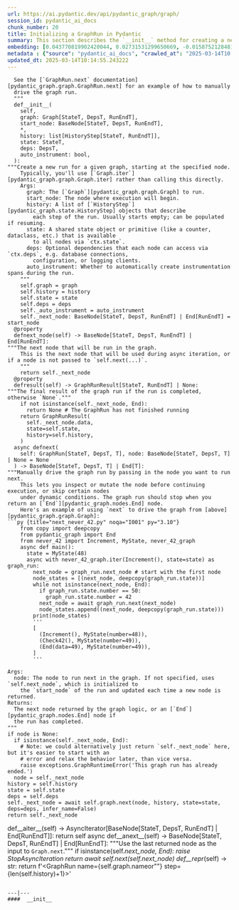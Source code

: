```yaml
---
url: https://ai.pydantic.dev/api/pydantic_graph/graph/
session_id: pydantic_ai_docs
chunk_number: 20
title: Initializing a GraphRun in Pydantic
summary: This section describes the `__init__` method for creating a new run within a specified graph, detailing the parameters such as the graph instance, starting node, history of steps, shared state, and dependencies. It notes that users typically should utilize the `Graph.iter` method instead of invoking this constructor directly.
embedding: [0.043770819902420044, 0.02731531299650669, -0.015875212848186493, -0.08936542272567749, -0.002111341105774045, -0.024310214444994926, 0.009751027449965477, 0.000639231177046895, -0.014165414497256279, 0.04026832431554794, 0.0004782899923156947, 0.025014856830239296, -0.025408629328012466, -0.08227753639221191, 0.009056746028363705, -0.04026832431554794, -0.013761280104517937, -0.005310735199600458, 0.029035473242402077, 0.00771481404080987, -0.00155695213470608, 0.0004850903060287237, 0.0045983195304870605, -0.01824820414185524, -0.02335687167942524, 0.015512527897953987, 0.02109786681830883, 0.035294368863105774, -0.03243434429168701, -0.012186193838715553, -0.00818630401045084, -0.0104815773665905, -0.05583266541361809, -0.04082789644598961, 0.010818355716764927, 0.006968720816075802, 0.007497203536331654, 0.0034506823867559433, -0.0030802262481302023, 0.06300345063209534, 0.032703764736652374, -0.03784352168440819, 0.0002958144177682698, -0.005367728415876627, -0.001420945511199534, -0.0472525879740715, 0.007688908372074366, 0.04567750170826912, 0.049656666815280914, 0.01869378797709942, -0.03676582872867584, -0.01038831565529108, 0.007367673330008984, 0.020362135022878647, -0.08563495427370071, -0.00045950812636874616, 0.011709523387253284, -0.020590107887983322, -0.006569767836481333, 0.0003351591876707971, 0.029802290722727776, -0.004448064602911472, 0.0007655230583623052, 0.03378145769238472, -0.017574647441506386, 0.04924217239022255, 0.014984045177698135, 0.049200721085071564, -0.025802399963140488, -0.0032693403773009777, 0.009947913698852062, 0.03253796696662903, -0.05869268998503685, -0.04057919606566429, -0.018393278121948242, -0.008979028090834618, 0.014579910784959793, 0.028952572494745255, -0.004494695458561182, -0.0023574482183903456, 0.018414001911878586, -0.019450243562459946, 0.010828718543052673, 0.02142946422100067, -0.007999780587852001, -0.05467207357287407, -0.042361531406641006, -0.05442337691783905, -0.004717486910521984, -0.07311716675758362, 0.018973572179675102, -0.025201380252838135, 0.01449701189994812, 0.07170787453651428, 0.04006107524037361, 0.06316924840211868, 0.02576095052063465, 0.023398321121931076, -0.009434973821043968, 0.009357255883514881, -0.013927078805863857, -0.026424145326018333, -0.02290092594921589, -0.006315888836979866, 0.002498636022210121, 0.0055387080647051334, -0.03195767104625702, 0.0768476352095604, 0.014683534391224384, -0.020071987062692642, -0.05533526837825775, -0.044931408017873764, 0.03668292984366417, 0.009134463965892792, -0.06213301047682762, -0.06507593393325806, -0.030527658760547638, -0.035501617938280106, 0.016849279403686523, -0.031481001526117325, -0.00934689398854971, -0.005466171074658632, -0.010491940192878246, -0.015761224552989006, 0.019636766985058784, -0.012331267818808556, -0.023667743429541588, 0.01426903810352087, -0.030258236452937126, -0.0018976163119077682, 0.0011197879211977124, -0.01019143033772707, -0.018994297832250595, -0.03823729231953621, -0.014984045177698135, 0.032703764736652374, -0.06793595850467682, 0.00023153510119300336, -0.025574427098035812, 0.0037304675206542015, 0.015232742764055729, -0.051729150116443634, -0.02244498021900654, -0.006155271548777819, 0.03015461191534996, 0.08571785688400269, -0.03003026358783245, 0.042941827327013016, -0.04671374335885048, 0.02097351849079132, 0.06573912501335144, 0.023895718157291412, -0.03143955022096634, 0.011118865571916103, 0.002878159284591675, 0.0014157642144709826, 0.00588584877550602, 0.013222435489296913, 0.001825079438276589, -0.021574538201093674, 0.0019559047650545835, 0.041781235486269, -0.010849443264305592, -0.02283875085413456, -0.030506934970617294, -0.0009559323079884052, -0.04033049941062927, -0.025843849405646324, -0.026175446808338165, 0.0044739702716469765, 0.023978617042303085, -0.013450408354401588, -0.040206149220466614, 0.05317988619208336, 0.04435111582279205, 0.01605137251317501, -0.056910354644060135, 0.020299961790442467, 0.0065490431152284145, 0.0053418222814798355, -0.016652392223477364, -0.04820593073964119, -0.05836109444499016, 0.015346729196608067, -0.050236962735652924, 0.003683836665004492, 0.0068081035278737545, -0.015367453917860985, -0.004481742158532143, -0.04064137116074562, -0.01980256475508213, 0.013771642930805683, -0.009134463965892792, -0.014610998332500458, 0.012714676558971405, 0.014351937919855118, 0.08530335873365402, 0.007699270732700825, 0.04033049941062927, 0.03668292984366417, -0.0040024807676672935, -0.00043845947948284447, -0.0077614448964595795, -0.010849443264305592, 0.03177114948630333, -0.0006735566421411932, -0.02911837212741375, -0.016776742413640022, 0.004704534076154232, -0.029035473242402077, -0.001492187031544745, -0.04808158054947853, 0.010984154418110847, 0.019968364387750626, 0.01239344198256731, 0.0003273873880971223, -0.02627907134592533, 0.006103459279984236, 0.02323252335190773, 0.04845462739467621, 0.011274302378296852, 0.02524282969534397, -0.02122221514582634, 0.02259005419909954, 0.06200866028666496, 0.013875266537070274, 0.009849471040070057, -0.006885821465402842, 0.0010310597717761993, 0.06868205219507217, -0.005059446673840284, -0.0009954390116035938, -0.002885931171476841, -0.04418531432747841, 0.01452809851616621, -0.03230999410152435, -0.008170760236680508, -0.012828663922846317, 0.04064137116074562, -0.04729403927922249, -0.03662075474858284, -0.013947803527116776, -0.0004504410026129335, -0.0019261129200458527, 0.0359782874584198, -0.007828800939023495, 0.007885794155299664, 0.00387554126791656, 0.024372387677431107, 0.05338713526725769, 0.025056306272745132, 0.00012734430492855608, -0.008082679472863674, 0.020217061042785645, 0.020020175725221634, -0.031999122351408005, 0.016673117876052856, -0.010745818726718426, 0.022175557911396027, 0.0009850765345618129, 0.04418531432747841, 0.009134463965892792, -0.018289653584361076, 0.01597883552312851, -0.03092143125832081, 0.0013237978564575315, 0.02140873856842518, 0.014942594803869724, 0.008678518235683441, -0.03469334915280342, 0.0030543203465640545, -0.012631777673959732, -0.00459572859108448, -0.04476561024785042, -0.012310543097555637, 0.009828745387494564, 0.006388425827026367, 0.05094160884618759, 0.009833927266299725, -0.049159273505210876, 0.008611162193119526, 0.024952683597803116, 0.03858961537480354, 0.04737693816423416, 0.017626458778977394, 0.01504621934145689, -0.015999561175704002, 0.0021424281876534224, 0.03054838441312313, -0.003157944418489933, -0.0015491802478209138, -0.02381281740963459, 0.01539854146540165, -0.02051757089793682, 0.039190635085105896, -0.041180215775966644, 0.00983910821378231, 0.0011463415576145053, 0.028247930109500885, -0.005036131013184786, -0.008662974461913109, -0.02478688396513462, 0.01966785453259945, 0.0008387075504288077, 0.031232303008437157, 0.005486896261572838, 0.005694144405424595, -0.023149624466896057, 0.030693458393216133, 0.01397889107465744, -0.007808075752109289, 0.0367451049387455, -0.030652008950710297, -0.008559350855648518, 0.020662644878029823, 0.052516695111989975, 0.06540752947330475, -0.0512317530810833, -0.017243050038814545, 0.00018619955517351627, -0.02433093823492527, -0.040599923580884933, 0.05454772710800171, 0.05711760371923447, 0.002818575594574213, 0.012569603510200977, 0.010828718543052673, -0.0115126371383667, 0.011605898849666119, 0.0070205326192080975, -0.017958056181669235, -0.03307681158185005, 0.008450545370578766, 0.0037434205878525972, -0.0003643034724518657, -0.018040955066680908, 0.010859805159270763, 0.013968528248369694, 0.08244333416223526, 0.05740775167942047, -0.033097539097070694, -0.012517791241407394, 0.03910773620009422, -0.027398211881518364, -0.022154832258820534, 0.02466253563761711, 0.019325895234942436, -0.00963704101741314, -0.023253247141838074, 0.014465924352407455, 0.01909792236983776, -0.005245970096439123, -0.00044849805999547243, 0.02381281740963459, 0.01265250239521265, 0.011336476542055607, -0.011263939552009106, 0.029284169897437096, 0.0034817697014659643, 0.007709633093327284, -0.055625416338443756, -0.01869378797709942, -0.010595563799142838, -0.03533581644296646, -0.03504566848278046, -0.0353565439581871, -0.001260975725017488, 0.05143900215625763, 0.005844399333000183, 0.05948023125529289, 0.06640232354402542, 0.036662206053733826, 0.0051993392407894135, 0.009486786089837551, -0.031874772161245346, -0.0051993392407894135, 0.015388178639113903, -0.008238116279244423, 0.03641350939869881, 0.06772871315479279, 0.003670883597806096, 0.019709303975105286, 0.046174898743629456, -0.03301463648676872, -0.011087778955698013, -0.013605844229459763, 0.007719995453953743, 0.004973956849426031, 0.0304862093180418, 0.04122166708111763, 0.017066888511180878, -0.05939733237028122, -0.004204547964036465, 0.010181067511439323, -0.0167663786560297, 0.030050989240407944, 0.020662644878029823, 0.001906683435663581, 0.0496981181204319, 0.041698336601257324, 0.02775053307414055, 0.012206918559968472, -0.012714676558971405, 0.010113712400197983, -0.017978781834244728, -0.05376018211245537, 0.056330058723688126, 0.025988923385739326, -0.042071383446455, 0.03927353397011757, -0.012942650355398655, 0.03334623575210571, -0.0021346565335989, -0.02878677472472191, -0.016973627731204033, -0.02018597535789013, 0.020082350820302963, -0.031232303008437157, -0.03589538857340813, 0.02232063002884388, -0.0375119224190712, -0.046174898743629456, -0.01426903810352087, -0.02091134339570999, -0.006865096744149923, 0.016838915646076202, -0.011833871714770794, -0.04820593073964119, 0.009471242316067219, -0.010269148275256157, 0.05831964313983917, 0.036206260323524475, 0.005942841991782188, -0.005383271723985672, -0.0007564559346064925, 0.025450078770518303, -0.0030724545940756798, -0.046879541128873825, 0.005492077209055424, 0.004717486910521984, 0.04961521923542023, -0.02466253563761711, 0.04285892844200134, 0.020362135022878647, -0.0074350289069116116, -0.003015461377799511, -0.04866187646985054, -0.047003891319036484, -0.05400887876749039, -0.024538187310099602, -0.0068910024128854275, 0.006129365414381027, -0.01087016798555851, -0.033677831292152405, -0.0251599308103323, -0.016973627731204033, 0.12119874358177185, -0.010642195120453835, 0.032061297446489334, -0.021512363106012344, -0.005336640868335962, -0.014901145361363888, -0.01346077024936676, 0.05997762829065323, -0.022154832258820534, 0.034776248037815094, 0.010890892706811428, 0.02102532982826233, 0.018932122737169266, 0.016590218991041183, 0.03651713207364082, -0.01495295763015747, -0.0030776357743889093, -0.010828718543052673, -0.04314907640218735, 0.030382586643099785, -0.02142946422100067, 0.039688028395175934, 0.010289872996509075, -0.006196720991283655, -0.041573990136384964, -0.00877177994698286, 0.04302472621202469, 0.018942484632134438, -0.006170815322548151, -0.0144037501886487, 0.01896321028470993, -0.008823592215776443, -0.04217500984668732, 0.00950751081109047, 0.007875431329011917, 0.03732540085911751, -0.015481440350413322, -0.006450599990785122, 0.01566796377301216, 0.012942650355398655, -0.019947638735175133, -0.0304862093180418, -0.010020450688898563, 0.0007175969076342881, -0.05421612784266472, 0.0020621195435523987, -0.040869344025850296, 0.01637260802090168, -0.047003891319036484, -0.07232961803674698, 0.03790569677948952, 0.02679719217121601, 0.00022732536308467388, 0.038278743624687195, -0.037760622799396515, 0.009989363141357899, 0.0208906177431345, -0.010533389635384083, 1.4400106920220423e-05, 0.03622698411345482, -0.015284555032849312, 0.05131465569138527, 0.0043936618603765965, -0.014932232908904552, -0.04534590616822243, -0.0210356917232275, -0.009150007739663124, -0.00193777063395828, 0.0016761197475716472, -0.0011469892924651504, 0.04147036373615265, -0.02762618474662304, 0.021906133741140366, -0.00473821209743619, 0.020590107887983322, 0.022486429661512375, -0.013305334374308586, 0.021046053618192673, -0.023647019639611244, -0.017097976058721542, -0.010849443264305592, -0.0022447570227086544, -0.03709742799401283, -0.006450599990785122, -0.007652639877051115, 0.05889993906021118, -0.002165743615478277, -0.008300290443003178, -0.027916332706809044, -0.01061110757291317, 0.025139207020401955, -0.05048565939068794, 0.023501945659518242, 0.010595563799142838, -0.002678683027625084, -0.00422268221154809, -0.011201765388250351, -0.029263446107506752, 0.004494695458561182, -0.003165716305375099, -0.019191183149814606, -0.015626514330506325, 0.03061055950820446, 0.027812708169221878, -0.004137192387133837, 0.006336613558232784, -0.00264370976947248, 0.028227204456925392, -0.008833954110741615, 0.053221337497234344, 0.028185755014419556, -0.027087340131402016, -0.026486320421099663, 0.0012156402226537466, 0.010295053943991661, -0.01908755861222744, 0.040226876735687256, -0.0029377432074397802, 0.005932479631155729, -0.020341411232948303, 0.0014351938152685761, 0.004979137796908617, -0.022217007353901863, 0.008108586072921753, -0.03747047483921051, -0.04290037602186203, 0.005942841991782188, -0.0032771120313555002, -0.027232414111495018, 0.025450078770518303, -0.037429023534059525, 0.016009923070669174, 0.019958000630140305, -0.02018597535789013, -0.046174898743629456, 0.0032848839182406664, 0.029677942395210266, 0.007129338104277849, -0.02271440252661705, 0.0038625882007181644, -0.017502110451459885, -0.025139207020401955, -0.028911123052239418, 0.004585366230458021, 0.012921924702823162, 0.034133777022361755, 0.016662755981087685, 0.0358332134783268, 0.021512363106012344, -0.022051207721233368, 0.0367451049387455, 4.5821281673852354e-05, -0.027356762439012527, -0.003134628990665078, -0.005466171074658632, -0.001628193655051291, -0.027584735304117203, -0.023004550486803055, 0.008999752812087536, 0.0401025265455246, -0.02114967815577984, 0.04828882962465286, 0.03411305323243141, -0.05595701187849045, 0.03738757595419884, 0.013408957980573177, 0.0031605351250618696, 0.003528400557115674, 0.0012221167562529445, -0.02768835984170437, -0.0324757918715477, 0.016009923070669174, -0.012932287529110909, -0.006269257981330156, -0.017180874943733215, -0.002950696274638176, 0.024020066484808922, 0.0029455150943249464, -0.059107184410095215, -0.04588475078344345, 0.021108228713274002, -0.025906024500727654, -0.002448119455948472, 0.02155381254851818, 0.02464180998504162, 0.023253247141838074, -0.07179077714681625, 0.012248368933796883, -0.02717023901641369, 0.007782169617712498, 0.006828828249126673, 0.019242994487285614, 0.02057974599301815, -0.01838291436433792, -0.07063018530607224, 0.025346454232931137, 0.019564229995012283, -0.008326196111738682, 0.0004183822893537581, -0.04113876819610596, -0.00869924295693636, -0.00912410207092762, -0.010652557015419006, 0.0025349045172333717, -0.027874883264303207, 0.011460825800895691, -0.04229935631155968, 0.008808048442006111, -0.036600030958652496, 0.017512472346425056, 0.008207028731703758, 0.008880585432052612, 0.001699435175396502, 0.018082404509186745, -0.04198848456144333, 0.01329497154802084, 0.019201545044779778, 0.006414331961423159, -0.009056746028363705, -0.004587957169860601, -0.022217007353901863, -0.016735291108489037, 0.02524282969534397, 0.033947255462408066, 0.0014572138898074627, -0.013408957980573177, -0.012704314664006233, 0.0826091319322586, 0.08041229844093323, -0.0251599308103323, -0.03599901124835014, -0.026175446808338165, 0.004271903540939093, -0.0009358551469631493, -0.020735181868076324, -0.002249938203021884, -0.01326388493180275, 0.009481605142354965, 0.01987510174512863, 0.0037822795566171408, 0.008911672979593277, 0.0396258570253849, 0.01070436928421259, -0.06126256659626961, 0.00720187509432435, -0.003116494743153453, -0.009528235532343388, 0.03376073017716408, -0.019958000630140305, -0.013180985115468502, -0.016787104308605194, 0.011782060377299786, 0.008953122422099113, -0.020486485213041306, 0.01025878544896841, -0.020683370530605316, -0.02368846908211708, 0.002733085537329316, -0.047791436314582825, -0.015813037753105164, 0.033097539097070694, 0.018818136304616928, -0.027854157611727715, -0.018134217709302902, 0.015947747975587845, -0.018414001911878586, -0.013243160210549831, -0.004100923892110586, -0.017263775691390038, -0.0049402788281440735, -0.01850726455450058, -0.011564449407160282, -0.005668238271027803, -0.023709194734692574, -0.01564723812043667, -0.003569850232452154, 0.015564339235424995, 0.011502275243401527, -0.029677942395210266, 0.001550475601106882, -0.0358332134783268, -0.018486538901925087, 0.031729698181152344, -0.013657656498253345, -0.01688036508858204, -0.0020789585541933775, -0.011015241965651512, -0.005787406116724014, -0.003867769381031394, -0.0436050221323967, 0.006129365414381027, 0.013087723404169083, -0.006880640052258968, 0.015180930495262146, -0.04089006781578064, 0.002624280285090208, -0.01702543906867504, -0.030361860990524292, 0.02588530071079731, 0.02768835984170437, -0.0016307842452079058, -0.018994297832250595, -0.03274521604180336, 0.0014287172816693783, -0.06789451092481613, -0.031936947256326675, -0.0036734743043780327, 0.021885409951210022, -0.003264159196987748, -0.009263994172215462, -0.017812982201576233, 0.014735346660017967, -0.02478688396513462, 0.016600580886006355, -0.020175611600279808, -0.0029636493418365717, -0.0004578889929689467, 0.03778134658932686, 0.004650131333619356, -0.008160397410392761, 0.02853807620704174, -0.0472525879740715, 0.014476286247372627, -0.0104815773665905, 0.019564229995012283, 0.017968418076634407, 0.0045387353748083115, 0.016610942780971527, 0.03803004324436188, -0.0179891437292099, -0.007300317753106356, -0.03680728003382683, -0.0035309912636876106, 0.012890838086605072, -0.06669247150421143, -0.04089006781578064, 0.014279400929808617, 0.025222105905413628, -0.010372771881520748, -0.009455699473619461, -0.01670420542359352, -0.06627797335386276, 0.003388507990166545, 0.007875431329011917, -0.012092932127416134, 0.035563789308071136, -0.020020175725221634, -0.010491940192878246, -0.04188486188650131, 0.045718953013420105, -0.014600635506212711, -0.03910773620009422, -0.0038807224482297897, -0.022859476506710052, -0.0033833268098533154, 0.02083880640566349, -0.0019908780232071877, -0.015968473628163338, -0.006429875269532204, 0.0063573382794857025, -0.035957563668489456, -0.014414112083613873, -0.007346948608756065, -0.04621634632349014, -0.0030025083106011152, 0.02549152821302414, 0.0008484222926199436, 0.022859476506710052, -0.007569740526378155, -0.010559295304119587, 0.028330828994512558, -0.007730357814580202, -0.014579910784959793, -0.007808075752109289, -0.004033567849546671, -0.01838291436433792, 0.045470256358385086, 0.034589722752571106, 0.03212347254157066, 0.01038831565529108, 0.02698371559381485, 0.006398788187652826, -0.039895277470350266, 0.007652639877051115, 0.01539854146540165, 0.0041967760771512985, 0.012165469117462635, 0.01773008331656456, -0.00200512632727623, -0.013895991258323193, 0.01449701189994812, 0.018268927931785583, -0.021533086895942688, -0.011522999964654446, 0.0017059117089956999, 0.043190523982048035, 0.0335327573120594, -0.05036131292581558, -0.02277657762169838, -0.0028911123517900705, 0.030320411548018456, 0.04161543771624565, 0.03386435657739639, -0.007792532444000244, -0.017553921788930893, -0.017823345959186554, -0.014662809669971466, 0.013854541815817356, -0.028123579919338226, -0.019046109169721603, -0.02828937955200672, 0.002634642645716667, 0.010238060727715492, -0.004095742478966713, -0.012973736971616745, 0.0030232330318540335, 0.0039040378760546446, -0.029615767300128937, -0.0017227506032213569, 0.0350663959980011, -0.045967649668455124, -0.026880091056227684, 0.014123965054750443, 0.028061406686902046, 0.028496626764535904, 0.016455506905913353, -0.024123691022396088, 0.016103185713291168, 0.0029377432074397802, 0.0048107486218214035, -0.0016787104541435838, 0.004637178499251604, -0.017315587028861046, 0.0286624263972044, -0.021118590608239174, -0.05052711069583893, -0.03709742799401283, 0.01478715892881155, -0.006155271548777819, 0.021761061623692513, -0.01902538537979126, -0.015056581236422062, 0.04180196300148964, -0.007450572680681944, 0.03278666362166405, -0.021574538201093674, 0.03237216919660568, 0.004572413396090269, -0.0054039969108998775, -0.00681328447535634, 0.017305225133895874, 0.012973736971616745, 0.005688962992280722, -0.03494204580783844, -0.019439881667494774, -0.02399934083223343, 0.03850671648979187, -0.010491940192878246, -0.03405087813735008, -0.006036103703081608, -0.018300015479326248, -0.014310488477349281, -8.969961345428601e-05, 0.004347031004726887, 0.03643423318862915, -0.0115126371383667, 0.008424639701843262, 0.01966785453259945, -0.02795778214931488, -0.0045361449010670185, 0.0005550365895032883, 0.0222584567964077, 0.0030724545940756798, -0.03253796696662903, 0.028828224167227745, -0.006305526476353407, -0.01009816862642765, 0.009056746028363705, -0.021066779270768166, -0.01733631268143654, -0.012880475260317326, -0.0074246665462851524, -0.02847590297460556, 0.037698447704315186, -0.02634124644100666, -0.03208202123641968, 0.011823509819805622, 0.0100619001314044, -0.051480453461408615, -0.011398650705814362, 0.014476286247372627, -0.013999615795910358, 0.006435056682676077, 0.025222105905413628, 0.025926750153303146, -0.030444759875535965, 0.029076922684907913, -0.008916853927075863, 0.026216896250844002, -0.02951214276254177, -0.02077663131058216, 0.0002338018675800413, 0.0011890865862369537, 0.008191484957933426, 0.008751055225729942, -0.020289598032832146, -0.010662919841706753, 0.004891057498753071, 0.01239344198256731, -0.01792696863412857, -0.032185643911361694, -0.0251599308103323, 0.05040276050567627, 0.009911645203828812, 0.029284169897437096, 0.063417948782444, 0.012559240683913231, 0.04808158054947853, 0.002821166068315506, -0.0438951700925827, 0.052392344921827316, -0.0027175419963896275, 0.012175831943750381, 0.027667634189128876, 0.021004604175686836, 0.027460386976599693, -0.04252732917666435, 0.007067163474857807, 0.02549152821302414, 0.013284609653055668, -0.004914372693747282, 0.0032071659807115793, 0.02414441481232643, -0.015740500763058662, 0.03067273274064064, 0.008839135989546776, 0.006087915971875191, 0.016154997050762177, 0.004694171715527773, -0.0005783520173281431, -0.04277602955698967, -0.018538352102041245, 0.03985382989048958, -0.013833817094564438, -0.014289762824773788, 0.04372936859726906, 0.016942540183663368, -0.011284664273262024, 0.009061927907168865, -0.030755633488297462, -0.003616481088101864, -0.002341904677450657, -0.01019143033772707, -0.016538405790925026, 0.0016385560156777501, -0.017367398366332054, 0.007113794330507517, 0.00528741953894496, 0.014217226766049862, 0.011098140850663185, 0.009108558297157288, -0.02091134339570999, -0.029947364702820778, 0.017781894654035568, 0.010766543447971344, -0.054257579147815704, 0.0011541134444996715, -0.009098195470869541, 0.026382695883512497, 0.027791982516646385, 0.003551715984940529, -0.007243324536830187, 0.015066944062709808, -0.019108284264802933, -0.03255869075655937, 0.02472471073269844, -0.006025741342455149, 0.0006418217672035098, -0.0032589780166745186, -0.009222544729709625, 0.017243050038814545, -0.007968693040311337, -0.0006903955363668501, -0.022175557911396027, -0.017232688143849373, -0.015326004475355148, 0.03738757595419884, 0.002073777373880148, 0.048827674239873886, -8.753402653383091e-06, 0.0014416702324524522, -0.029470693320035934, -0.01096342969685793, -0.007450572680681944, -0.030755633488297462, -0.015201655216515064, 0.012569603510200977, 0.038859035819768906, 0.020745543763041496, 0.0012862341245636344, -0.0043936618603765965, 0.003569850232452154, 0.024165140464901924, -0.020590107887983322, 0.00954377930611372, -0.00864224974066019, 0.011108503676950932, -0.02938779443502426, 0.019709303975105286, 0.02180251106619835, 0.04783288389444351, 0.01623789593577385, -0.011025603860616684, -0.00264500523917377, 0.03189549595117569, -0.02969866618514061, -0.023211797699332237, -0.003888494335114956, -0.024496737867593765, -0.005217473488301039, -0.009258813224732876, 0.011098140850663185, -0.018714511767029762, -0.030258236452937126, 0.02466253563761711, -0.032579418271780014, -0.01727413758635521, -0.01488042064011097, -0.0200512632727623, -0.03137737885117531, 0.036475684493780136, 0.029491418972611427, 0.003214937634766102, -0.014393387362360954, 0.005999835208058357, 0.03454827517271042, 0.012807938270270824, 0.04430966451764107, -6.974387360969558e-05, -0.025222105905413628, -0.043978068977594376, 0.01832074113190174, -0.024994133040308952, -0.03668292984366417, 0.018973572179675102, 0.012662865221500397, -0.007352130021899939, 0.007580102887004614, -0.04290037602186203, -0.010745818726718426, 0.02814430557191372, -0.0201238002628088, 0.01716015115380287, -0.0385688878595829, -0.003290065098553896, 0.023211797699332237, 0.03204056993126869, 0.014279400929808617, 0.02665211819112301, -0.03757409751415253, 0.027978505939245224, -0.019263720139861107, 0.002974011702463031, -0.00035912226303480566, -0.006792559754103422, -0.020559020340442657, 0.0014261266915127635, -0.02219628170132637, -0.0002457834198139608, 0.015284555032849312, -0.004502466879785061, -0.0266728438436985, 0.04186413437128067, -0.02122221514582634, 0.03210274502635002, -0.009984182193875313, 0.014849333092570305, -0.023792093619704247, -0.004631997086107731, -0.019895827397704124, 0.004015434067696333, 0.003124266630038619, 0.01397889107465744, -0.04064137116074562, 0.011823509819805622, 0.025574427098035812, -0.0022369851358234882, -0.011854597367346287, 0.0035232193768024445, 0.034195952117443085, 0.03566741570830345, 0.07083743065595627, 0.02387499250471592, -0.024496737867593765, 0.041387464851140976, 0.008367645554244518, -0.005173433106392622, 0.001492187031544745, 0.006331432610750198, 0.012859750539064407, -0.042216457426548004, -0.043522123247385025, -0.003699380438774824, 0.0026631392538547516, 0.04335632175207138, 0.01728449948132038, -0.012859750539064407, 0.001200096565298736, -0.044558361172676086, -0.009745846502482891, 0.0074194855988025665, 0.04368792101740837, 0.061055317521095276, -0.012693951837718487, 0.014548823237419128, 0.016973627731204033, -0.0004688990593422204, -0.02082844451069832, 0.007637096103280783, 0.01265250239521265, 0.010248423554003239, -0.021128954365849495, -0.019491693004965782, 0.011118865571916103, 0.0072277807630598545, -0.02207193337380886, 0.015699051320552826, -0.0012629186967387795, -0.021388014778494835, -0.017377762123942375, 0.02348122000694275, 0.005797768477350473, 0.02025851048529148, 0.011149953119456768, -0.025988923385739326, 0.0029895552434027195, -0.00425635976716876, 0.0243931133300066, 0.008103404194116592, 0.01993727684020996, -0.03838236629962921, 0.001981810899451375, 0.030299685895442963, 0.026900816708803177, -0.026548493653535843, 0.011201765388250351, -0.03054838441312313, 0.016393331810832024, 0.050568562000989914, 0.023792093619704247, 0.032641589641571045, -0.02232063002884388, -0.018787048757076263, -0.0010880529880523682, 0.0033159712329506874, -0.03382290527224541, -0.018600525334477425, 0.004896238911896944, 0.005225245375186205, -0.036475684493780136, 0.040662094950675964, -0.03427885100245476, -0.002454595873132348, -0.013605844229459763, -0.009222544729709625, 0.016683479771018028, 0.006761472672224045, -0.012807938270270824, -0.02646559476852417, 0.015553977340459824, 0.017502110451459885, 0.021885409951210022, -0.00805677380412817, -0.032247819006443024, 0.017450299113988876, -0.012144744396209717, -0.015947747975587845, 0.05293118953704834, 0.026548493653535843, -0.004018024541437626, 0.013191347941756248, 0.02594747394323349, 0.009181095287203789, 0.015844125300645828, -0.01281830109655857, 0.008471270091831684, 0.0019610861781984568, -0.028517352417111397, -0.005688962992280722, -0.06387389451265335, 0.009274356998503208, 0.042071383446455, 0.04401951655745506, 0.009849471040070057, -0.0015543614281341434, 0.008134491741657257, 0.01326388493180275, 0.013025549240410328, 0.009792477823793888, -0.013699105940759182, 0.04932507127523422, -0.013543670065701008, 0.011098140850663185, 0.0026605487801134586, -0.031936947256326675, 0.008564531803131104, -0.008548988029360771, -0.01232090499252081, -0.008616344071924686, -0.04082789644598961, 0.016683479771018028, 0.02155381254851818, -0.00912410207092762, 0.021533086895942688, 0.00703607639297843, -0.003976574633270502, -0.0034895415883511305, 0.029532868415117264, -0.00941943097859621, 0.023149624466896057, -0.003520628670230508, -0.022486429661512375, 0.004502466879785061, 0.01716015115380287, 0.0013030730187892914, 0.012144744396209717, 0.040226876735687256, 0.010590382851660252, 0.001632079598493874, -0.015678325667977333, -0.022797301411628723, -0.023253247141838074, 0.030631283298134804, -0.027812708169221878, 0.02433093823492527, 0.004696762189269066, -0.006186358630657196, 0.03487987071275711, 0.028247930109500885, 0.0368901789188385, 0.021657437086105347, -0.01096342969685793, -0.026175446808338165, -0.0021126363426446915, 0.01045049075037241, -0.009150007739663124, -0.06088951975107193, -0.00520711112767458, -0.020030537620186806, -0.008854678831994534, -0.017367398366332054, 0.015885574743151665, -0.023191073909401894, 0.025077031925320625, -0.02140873856842518, -0.00916037056595087, 0.012994461692869663, -0.0037304675206542015, 0.013129173777997494, -0.0028574345633387566, -0.004696762189269066, 0.01028469204902649, 0.01785443164408207, 0.011719885282218456, 0.009730302728712559, 0.02814430557191372, 0.0003202632360626012, -0.001985696842893958, 0.004712305963039398, -0.009595591574907303, 0.02006162516772747, -0.01824820414185524, -0.01655913144350052, 0.002012898214161396, 0.0034817697014659643, 0.002689045388251543, -0.008212209679186344, 0.0013315696269273758, -0.02375064417719841, -0.006559405475854874, -0.017450299113988876, 0.0053418222814798355, -0.048164479434490204, -0.00908783357590437, 0.02070409432053566, -0.007383217103779316, 0.023729918524622917, 0.019968364387750626, -0.03421667590737343, -0.014300125651061535, 0.04057919606566429, 0.01948133111000061, -0.02828937955200672, -0.009082652628421783, 0.023149624466896057, 0.008196665905416012, 0.03127375245094299, -0.016258621588349342, 0.01733631268143654, -0.008942759595811367, -0.016859641298651695, -0.009911645203828812, 0.010212155058979988, 0.0056164260022342205, -0.01792696863412857, 0.03255869075655937, -0.005062037147581577, 0.014455561526119709, -0.0029455150943249464, 0.03861033916473389, 0.000955284689553082, -0.003986936993896961, -0.0014351938152685761, 0.005116439890116453, 0.027709083631634712, -0.017450299113988876, -0.02114967815577984, 0.009683672338724136, 0.026610668748617172, -0.05388453230261803, -0.004142373334616423, 0.006595673970878124, 0.00677701598033309, -0.0012726334389299154, 0.004831473808735609, 0.014051428064703941, -0.03676582872867584, 0.0030646827071905136, -0.055169470608234406, 0.033885080367326736, -0.024227313697338104, 0.013533307239413261, 0.04505575820803642, -0.016009923070669174, 0.01773008331656456, -0.009875376708805561, -0.0016048782272264361, 0.03436174988746643, -0.0022292134817689657, 0.013305334374308586, -0.017719721421599388, 0.0008639659499749541, 0.03293173760175705, -0.010471215471625328, -0.010528208687901497, -0.0017240459565073252, 0.02673501707613468, 0.041926309466362, -0.025512253865599632, 0.006315888836979866, 0.016476232558488846, 0.03531509265303612, 0.007253686897456646, -0.008362464606761932, 0.013149898499250412, 0.012797576375305653, -0.017253411933779716, 0.03954295441508293, 0.02600964903831482, -0.027999231591820717, 0.015553977340459824, 0.020040901377797127, 0.004593138117343187, -0.012041119858622551, -0.0010563181713223457, 0.013895991258323193, 0.011398650705814362, -0.020351773127913475, -0.04393661767244339, 0.008611162193119526, -0.0341545045375824, 0.01112922839820385, -0.0038055949844419956, -0.011274302378296852, 0.02341904677450657, -0.01663166843354702, 0.0029999176040291786, 0.011968583799898624, 0.022880200296640396, -0.009061927907168865, -0.012528153136372566, 0.012310543097555637, -0.012683589942753315, 0.040226876735687256, -0.03369855880737305, -0.021388014778494835, -0.037304677069187164, 0.013087723404169083, -0.019398432224988937, 0.010118893347680569, -0.03179187327623367, -0.023916441947221756, -0.014973682351410389, -0.0013509992277249694, 0.011605898849666119, 0.021968308836221695, 0.006103459279984236, 0.02969866618514061, -0.014600635506212711, 0.004593138117343187, -0.0029558774549514055, -0.005631969776004553, 0.008533444255590439, -0.0014520327094942331, -0.023128898814320564, 0.02200975827872753, 0.00025646964786574244, -0.02018597535789013, -0.013046273961663246, -0.03485914692282677, 0.0036216622684150934, 0.016735291108489037, -0.006264076568186283, 0.018942484632134438, 0.020403584465384483, 0.004857379477471113, -0.024558911100029945, -0.0370352528989315, -0.0016100594075396657, 0.010714732110500336, -0.005119030363857746, 0.008393552154302597, 0.03403015434741974, 0.03676582872867584, 0.004945460241287947, 0.03525291755795479, 0.014465924352407455, 0.020175611600279808, -0.014600635506212711, 0.027874883264303207, 0.0295743178576231, 0.016797466203570366, 0.012383080087602139, 0.015263829380273819, 0.014227588661015034, -0.012797576375305653, 0.0010498416377231479, 0.0026735018473118544, -0.0023198844864964485, -0.024579636752605438, 0.005766680929809809, -0.011750972829759121, 0.01462136022746563, 0.0179166067391634, 0.006398788187652826, -0.001284938771277666, 0.011595536954700947, -0.0011282074265182018, 0.007315861526876688, -0.024869782850146294, 0.033885080367326736, -0.04302472621202469, 0.006673391908407211, -0.0012467274209484458, -0.006611217744648457, -0.03216492012143135, 0.007947968319058418, 0.017097976058721542, 0.023087449371814728, 0.030714182183146477, -0.04704534262418747, -0.005492077209055424, -0.028455177322030067, 0.024248039349913597, -0.0019610861781984568, -0.0011534657096490264, -0.035170018672943115, 0.0048755137249827385, -0.030237512663006783, 0.00976657122373581, 0.027066614478826523, -0.014465924352407455, -0.009901282377541065, -0.016590218991041183, -0.02969866618514061, -0.014445199631154537, 0.009870195761322975, 0.00831583421677351, -0.011916771531105042, -0.0445169135928154]
metadata : {"source": "pydantic_ai_docs", "crawled_at": "2025-03-14T10:14:55.243222", "url_path": "/api/pydantic_graph/graph/", "chunk_size": 4968}
updated_dt: 2025-03-14T10:14:55.243222
---
```

```
  See the [`GraphRun.next` documentation][pydantic_graph.graph.GraphRun.next] for an example of how to manually
  drive the graph run.
  """
  def__init__(
    self,
    graph: Graph[StateT, DepsT, RunEndT],
    start_node: BaseNode[StateT, DepsT, RunEndT],
    *,
    history: list[HistoryStep[StateT, RunEndT]],
    state: StateT,
    deps: DepsT,
    auto_instrument: bool,
  ):
"""Create a new run for a given graph, starting at the specified node.
    Typically, you'll use [`Graph.iter`][pydantic_graph.graph.Graph.iter] rather than calling this directly.
    Args:
      graph: The [`Graph`][pydantic_graph.graph.Graph] to run.
      start_node: The node where execution will begin.
      history: A list of [`HistoryStep`][pydantic_graph.state.HistoryStep] objects that describe
        each step of the run. Usually starts empty; can be populated if resuming.
      state: A shared state object or primitive (like a counter, dataclass, etc.) that is available
        to all nodes via `ctx.state`.
      deps: Optional dependencies that each node can access via `ctx.deps`, e.g. database connections,
        configuration, or logging clients.
      auto_instrument: Whether to automatically create instrumentation spans during the run.
    """
    self.graph = graph
    self.history = history
    self.state = state
    self.deps = deps
    self._auto_instrument = auto_instrument
    self._next_node: BaseNode[StateT, DepsT, RunEndT] | End[RunEndT] = start_node
  @property
  defnext_node(self) -> BaseNode[StateT, DepsT, RunEndT] | End[RunEndT]:
"""The next node that will be run in the graph.
    This is the next node that will be used during async iteration, or if a node is not passed to `self.next(...)`.
    """
    return self._next_node
  @property
  defresult(self) -> GraphRunResult[StateT, RunEndT] | None:
"""The final result of the graph run if the run is completed, otherwise `None`."""
    if not isinstance(self._next_node, End):
      return None # The GraphRun has not finished running
    return GraphRunResult(
      self._next_node.data,
      state=self.state,
      history=self.history,
    )
  async defnext(
    self: GraphRun[StateT, DepsT, T], node: BaseNode[StateT, DepsT, T] | None = None
  ) -> BaseNode[StateT, DepsT, T] | End[T]:
"""Manually drive the graph run by passing in the node you want to run next.
    This lets you inspect or mutate the node before continuing execution, or skip certain nodes
    under dynamic conditions. The graph run should stop when you return an [`End`][pydantic_graph.nodes.End] node.
    Here's an example of using `next` to drive the graph from [above][pydantic_graph.graph.Graph]:
```py {title="next_never_42.py" noqa="I001" py="3.10"}
    from copy import deepcopy
    from pydantic_graph import End
    from never_42 import Increment, MyState, never_42_graph
    async def main():
      state = MyState(48)
      async with never_42_graph.iter(Increment(), state=state) as graph_run:
        next_node = graph_run.next_node # start with the first node
        node_states = [(next_node, deepcopy(graph_run.state))]
        while not isinstance(next_node, End):
          if graph_run.state.number == 50:
            graph_run.state.number = 42
          next_node = await graph_run.next(next_node)
          node_states.append((next_node, deepcopy(graph_run.state)))
        print(node_states)
        '''
        [
          (Increment(), MyState(number=48)),
          (Check42(), MyState(number=49)),
          (End(data=49), MyState(number=49)),
        ]
        '''
```
    Args:
      node: The node to run next in the graph. If not specified, uses `self.next_node`, which is initialized to
        the `start_node` of the run and updated each time a new node is returned.
    Returns:
      The next node returned by the graph logic, or an [`End`][pydantic_graph.nodes.End] node if
      the run has completed.
    """
    if node is None:
      if isinstance(self._next_node, End):
        # Note: we could alternatively just return `self._next_node` here, but it's easier to start with an
        # error and relax the behavior later, than vice versa.
        raise exceptions.GraphRuntimeError('This graph run has already ended.')
      node = self._next_node
    history = self.history
    state = self.state
    deps = self.deps
    self._next_node = await self.graph.next(node, history, state=state, deps=deps, infer_name=False)
    return self._next_node
  def__aiter__(self) -> AsyncIterator[BaseNode[StateT, DepsT, RunEndT] | End[RunEndT]]:
    return self
  async def__anext__(self) -> BaseNode[StateT, DepsT, RunEndT] | End[RunEndT]:
"""Use the last returned node as the input to `Graph.next`."""
    if isinstance(self._next_node, End):
      raise StopAsyncIteration
    return await self.next(self._next_node)
  def__repr__(self) -> str:
    return f'<GraphRun name={self.graph.nameor"<unnamed>"} step={len(self.history)+1}>'

```
  
---|---  
####  __init__